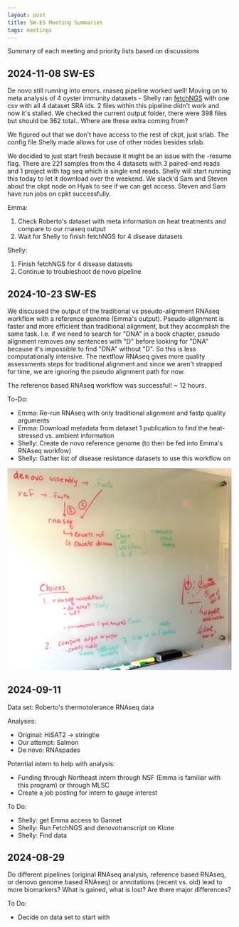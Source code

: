 ```yaml
---
layout: post
title: SW-ES Meeting Summaries
tags: meetings
---
```


Summary of each meeting and priority lists based on discussions

## 2024-11-08 SW-ES 

De novo still running into errors. rnaseq pipeline worked well! Moving on to meta analysis of 4 oyster immunity datasets - Shelly ran [fetchNGS](https://resilience-biomarkers-for-aquaculture.github.io/SW-fetchNGS_Cvig_Prkns/) with one csv with all 4 dataset SRA ids. 2 files within this pipeline didn't work and now it's stalled. We checked the current output folder, there were 398 files but should be 362 total.. Where are these extra coming from?

We figured out that we don't have access to the rest of ckpt, just srlab. The config file Shelly made allows for use of other nodes besides srlab. 

We decided to just start fresh because it might be an issue with the -resume flag. There are 221 samples from the 4 datasets with 3 paired-end reads and 1 project with tag seq which is single end reads. Shelly will start running this today to let it download over the weekend. We slack'd Sam and Steven about the ckpt node on Hyak to see if we can get access. Steven and Sam have run jobs on cpkt successfully. 

Emma:  
1. Check Roberto's dataset with meta information on heat treatments and compare to our rnaseq output  
2. Wait for Shelly to finish fetchNGS for 4 disease datasets  

Shelly:  
1. Finish fetchNGS for 4 disease datasets   
2. Continue to troubleshoot de novo pipeline  


## 2024-10-23 SW-ES

We discussed the output of the traditional vs pseudo-alignment RNAseq workflow with a reference genome (Emma's output). Pseudo-alignment is faster and more efficient than traditional alignment, but they accomplish the same task. I.e. if we need to search for "DNA" in a book chapter, pseudo alignment removes any sentences with "D" before looking for "DNA" because it's impossible to find "DNA" without "D". So this is less computationally intensive. The nextflow RNAseq gives more quality assessments steps for traditional alignment and since we aren't strapped for time, we are ignoring the pseudo alignment path for now.

The reference based RNAseq workflow was successful! ~ 12 hours.

To-Do:  
- Emma: Re-run RNAseq with only traditional alignment and fastp quality arguments     
- Emma: Download metadata from dataset 1 publication to find the heat-stressed vs. ambient information   
- Shelly: Create de novo reference genome (to then be fed into Emma's RNAseq workfow)     
- Shelly: Gather list of disease resistance datasets to use this workflow on  

![](https://github.com/Resilience-Biomarkers-for-Aquaculture/Resilience-Biomarkers-for-Aquaculture.github.io/blob/master/img/IMG_2683.JPG)

## 2024-09-11
Data set: Roberto's thermotolerance RNAseq data

Analyses:
- Original: HiSAT2 -> stringtie
- Our attempt: Salmon
- De novo: RNAspades

Potential intern to help with analysis:
- Funding through Northeast intern through NSF (Emma is familiar with this program) or through MLSC
- Create a job posting for intern to gauge interest

To Do:
- Shelly: get Emma access to Gannet
- Shelly: Run FetchNGS and denovotranscript on Klone
- Shelly: Find data

## 2024-08-29

Do different pipelines (original RNAseq analysis, reference based RNAseq, or denovo genome based RNAseq) or annotations (recent vs. old) lead to more biomarkers? What is gained, what is lost? Are there major differences?

To Do:
- Decide on data set to start with

